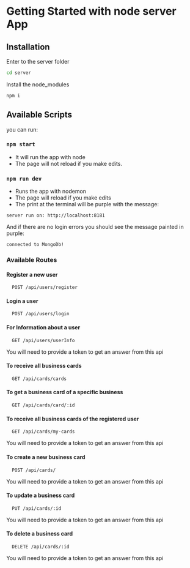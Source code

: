 # Getting Started with node server App

## Installation

Enter to the server folder

```bash
cd server
```

Install the node_modules

```bash
npm i
```

## Available Scripts

you can run:

### `npm start`

- It will run the app with node
- The page will not reload if you make edits.

### `npm run dev`

- Runs the app with nodemon
- The page will reload if you make edits
- The print at the terminal will be purple with the message:

`server run on: http://localhost:8181`

And if there are no login errors you should see the message painted in purple:

`connected to MongoDb!`

### Available Routes

#### Register a new user

```http
  POST /api/users/register
```

#### Login a user

```http
  POST /api/users/login
```

#### For Information about a user

```http
  GET /api/users/userInfo
```

You will need to provide a token to get an answer from this api

#### To receive all business cards

```http
  GET /api/cards/cards
```

#### To get a business card of a specific business

```http
  GET /api/cards/card/:id
```

#### To receive all business cards of the registered user

```http
  GET /api/cards/my-cards
```

You will need to provide a token to get an answer from this api

#### To create a new business card

```http
  POST /api/cards/
```

You will need to provide a token to get an answer from this api

#### To update a business card

```http
  PUT /api/cards/:id
```

You will need to provide a token to get an answer from this api

#### To delete a business card

```http
  DELETE /api/cards/:id
```

You will need to provide a token to get an answer from this api
